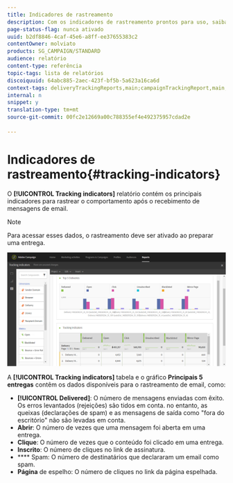 ```yaml
---
title: Indicadores de rastreamento
description: Com os indicadores de rastreamento prontos para uso, saiba mais sobre o comportamento de seus clientes quando recebem mensagens de email.
page-status-flag: nunca ativado
uuid: b2df8846-4caf-45e6-a8ff-ee37655383c2
contentOwner: molviato
products: SG_CAMPAIGN/STANDARD
audience: relatório
content-type: referência
topic-tags: lista de relatórios
discoiquuid: 64abc885-2aec-423f-bf5b-5a623a16ca6d
context-tags: deliveryTrackingReports,main;campaignTrackingReport,main;programTrackingReport,main
internal: n
snippet: y
translation-type: tm+mt
source-git-commit: 00fc2e12669a00c788355ef4e492375957cdad2e

---
```



# Indicadores de rastreamento{#tracking-indicators}

O **[!UICONTROL Tracking indicators]** relatório contém os principais indicadores para rastrear o comportamento após o recebimento de mensagens de email.

>[!NOTE]
>
>Para acessar esses dados, o rastreamento deve ser ativado ao preparar uma entrega.

![](assets/delivery_reports_2.png)

A **[!UICONTROL Tracking indicators]** tabela e o gráfico **Principais 5 entregas** contêm os dados disponíveis para o rastreamento de email, como:

* **[!UICONTROL Delivered]**: O número de mensagens enviadas com êxito. Os erros levantados (rejeições) são tidos em conta. no entanto, as queixas (declarações de spam) e as mensagens de saída como "fora do escritório" não são levadas em conta.
* **Abrir**: O número de vezes que uma mensagem foi aberta em uma entrega.
* **Clique**: O número de vezes que o conteúdo foi clicado em uma entrega.
* **Inscrito**: O número de cliques no link de assinatura.
* **** Spam: O número de destinatários que declararam um email como spam.
* **Página** de espelho: O número de cliques no link da página espelhada.

